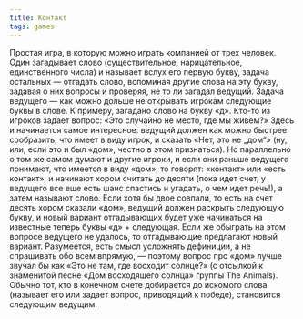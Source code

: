 ```yaml
---
title: Контакт
tags: games
---
```


Простая игра, в которую можно играть компанией от трех человек. Один загадывает слово (существительное, нарицательное, единственного числа) и называет вслух его первую букву, задача остальных — отгадать слово, вспоминая другие слова на эту букву, задавая о них вопросы и проверяя, не то ли загадал ведущий. Задача ведущего — как можно дольше не открывать игрокам следующие буквы в слове. К примеру, загадано слово на букву «д». Кто-то из игроков задает вопрос: «Это случайно не место, где мы живем?» Здесь и начинается самое интересное: ведущий должен как можно быстрее сообразить, что имеет в виду игрок, и сказать «Нет, это не „дом“» (ну, или, если это и был «дом», честно в этом признаться). Но параллельно о том же самом думают и другие игроки, и если они раньше ведущего понимают, что имеется в виду «дом», то говорят: «контакт» или «есть контакт», и начинают хором считать до десяти (пока идет счет, у ведущего все еще есть шанс спастись и угадать, о чем идет речь!), а затем называют слово. Если хотя бы двое совпали, то есть на счет десять хором сказали «дом», ведущий должен раскрыть следующую букву, и новый вариант отгадывающих будет уже начинаться на известные теперь буквы «д» + следующая. Если же обыграть на этом вопросе ведущего не удалось, то отгадывающие предлагают новый вариант. Разумеется, есть смысл усложнять дефиниции, а не спрашивать обо всем впрямую, — поэтому вопрос про «дом» лучше звучал бы как «Это не там, где восходит солнце?» (с отсылкой к знаменитой песне «Дом восходящего солнца» группы The Animals). Обычно тот, кто в конечном счете добирается до искомого слова (называет его или задает вопрос, приводящий к победе), становится следующим ведущим.